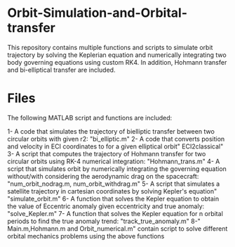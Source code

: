 # Orbit-Simulation-and-Orbital-transfer
This repository contains multiple functions and scripts to simulate orbit trajectory by solving the Keplerian equation and numerically integrating two body governing equations using custom RK4. In addition, Hohmann transfer and bi-elliptical transfer are included.

# Files

The following MATLAB script and functions are included:

1-  A code that simulates the trajectory of bielliptic transfer between two circular orbits  with given r2: "bi_elliptic.m"
2- A code that converts position and velocity in ECI coordinates to for a given elliptical orbit" ECI2classical"
3- A script that computes the trajectory of Hohmann transfer for two circular orbits using RK-4 numerical integration: "Hohmann_trans.m"
4- A script that simulates orbit by numerically integrating the governing equation without/with considering the aerodynamic drag on the spacecraft: "num_orbit_nodrag.m, num_orbit_withdrag.m"
5- A script that simulates a satellite trajectory in cartesian coordinates by solving Kepler's equation" "simulate_orbit.m"
6- A function that solves the Kepler equation to obtain the value of Eccentric anomaly given eccentricity and true anomaly: "solve_Kepler.m"
7- A function that solves the Kepler equation for n orbital periods to find the true anomaly trend: "track_true_anomaly.m"
8-" Main.m,Hohmann.m and Orbit_numerical.m" contain script to solve different orbital mechanics problems using the above functions
